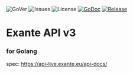 ![GoVer](https://img.shields.io/github/go-mod/go-version/nskforward/exante)
![Issues](https://img.shields.io/github/issues/nskforward/exante)
![License](https://img.shields.io/github/license/nskforward/exante)
[![GoDoc](https://pkg.go.dev/badge/github.com/nskforward/exante?status.svg)](https://pkg.go.dev/github.com/nskforward/exante?tab=doc)
[![Release](https://img.shields.io/github/release/nskforward/exante.svg?style=flat-square)](https://github.com/nskforward/exante/tags)

# Exante API v3

### for Golang

spec: https://api-live.exante.eu/api-docs/
